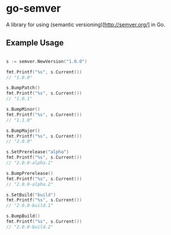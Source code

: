 # go-semver

A library for using (semantic versioning)[http://semver.org/] in Go.

## Example Usage

```go

s := semver.NewVersion("1.0.0")

fmt.Printf("%s", s.Current())
// "1.0.0"

s.BumpPatch()
fmt.Printf("%s", s.Current())
// "1.0.1"

s.BumpMinor()
fmt.Printf("%s", s.Current())
// "1.1.0"

s.BumpMajor()
fmt.Printf("%s", s.Current())
// "2.0.0"

s.SetPrerelease("alpha")
fmt.Printf("%s", s.Current())
// "2.0.0-alpha.1"

s.BumpPrerelease()
fmt.Printf("%s", s.Current())
// "2.0.0-alpha.2"

s.SetBuild("build")
fmt.Printf("%s", s.Current())
// "2.0.0-build.1"

s.BumpBuild()
fmt.Printf("%s", s.Current())
// "2.0.0-build.2"

```
